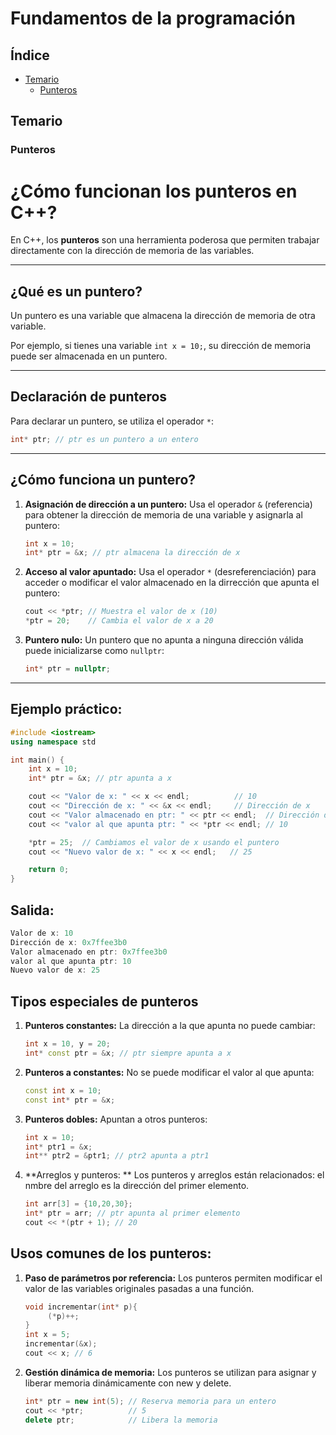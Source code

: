 # Fundamentos de la programación

## Índice
- [Temario](#temario)
  - [Punteros](#punteros)

## Temario
### Punteros
# ¿Cómo funcionan los punteros en C++?

En C++, los **punteros** son una herramienta poderosa que permiten trabajar directamente con la dirección de memoria de las variables.

---

## **¿Qué es un puntero?**
Un puntero es una variable que almacena la dirección de memoria de otra variable. 

Por ejemplo, si tienes una variable `int x = 10;`, su dirección de memoria puede ser almacenada en un puntero.

---

## **Declaración de punteros**
Para declarar un puntero, se utiliza el operador `*`:

```cpp
int* ptr; // ptr es un puntero a un entero
```

---

## **¿Cómo funciona un puntero?**
1. **Asignación de dirección a un puntero:**
   Usa el operador `&` (referencia) para obtener la dirección de memoria de una variable y asignarla al puntero:

   ```cpp
   int x = 10;
   int* ptr = &x; // ptr almacena la dirección de x
   ```
2. **Acceso al valor apuntado:**
   Usa el operador `*` (desreferenciación) para acceder o modificar el valor almacenado en la dirrección que apunta el puntero:

   ```cpp
   cout << *ptr; // Muestra el valor de x (10)
   *ptr = 20;    // Cambia el valor de x a 20
   ``` 
3. **Puntero nulo:**
   Un puntero que no apunta a ninguna dirección válida puede inicializarse como `nullptr`:

   ```cpp
   int* ptr = nullptr;
   ``` 
---
## **Ejemplo práctico:**

```cpp
#include <iostream>
using namespace std

int main() {
    int x = 10;
    int* ptr = &x; // ptr apunta a x

    cout << "Valor de x: " << x << endl;          // 10
    cout << "Dirección de x: " << &x << endl;     // Dirección de x
    cout << "Valor almacenado en ptr: " << ptr << endl;  // Dirección de x
    cout << "valor al que apunta ptr: " << *ptr << endl; // 10

    *ptr = 25;  // Cambiamos el valor de x usando el puntero
    cout << "Nuevo valor de x: " << x << endl;   // 25

    return 0;
}
```
## Salida: 
```cpp
Valor de x: 10
Dirección de x: 0x7ffee3b0
Valor almacenado en ptr: 0x7ffee3b0 
valor al que apunta ptr: 10
Nuevo valor de x: 25
```
## **Tipos especiales de punteros**
1. **Punteros constantes:**
   La dirección a la que apunta no puede cambiar:

   ```cpp
   int x = 10, y = 20;
   int* const ptr = &x; // ptr siempre apunta a x
   ```
2. **Punteros a constantes:**
   No se puede modificar el valor al que apunta:

   ```cpp
   const int x = 10;
   const int* ptr = &x;
   ```
3. **Punteros dobles:**
   Apuntan a otros punteros:

   ```cpp
   int x = 10;
   int* ptr1 = &x;
   int** ptr2 = &ptr1; // ptr2 apunta a ptr1
   ```
4. **Arreglos y punteros: **
   Los punteros y arreglos están relacionados: el nmbre del arreglo es la dirección del primer elemento.

   ```cpp
   int arr[3] = {10,20,30};
   int* ptr = arr; // ptr apunta al primer elemento
   cout << *(ptr + 1); // 20
   ```

## **Usos comunes de los punteros:**
1. **Paso de parámetros por referencia:**
   Los punteros permiten modificar el valor de las variables originales pasadas a una función.
   ```cpp
   void incrementar(int* p){
        (*p)++;
   }
   int x = 5;
   incrementar(&x);
   cout << x; // 6
   ```
1. **Gestión dinámica de memoria:**
   Los punteros se utilizan para asignar y liberar memoria dinámicamente con new y delete.
   ```cpp
   int* ptr = new int(5); // Reserva memoria para un entero
   cout << *ptr;          // 5
   delete ptr;            // Libera la memoria
   ```
